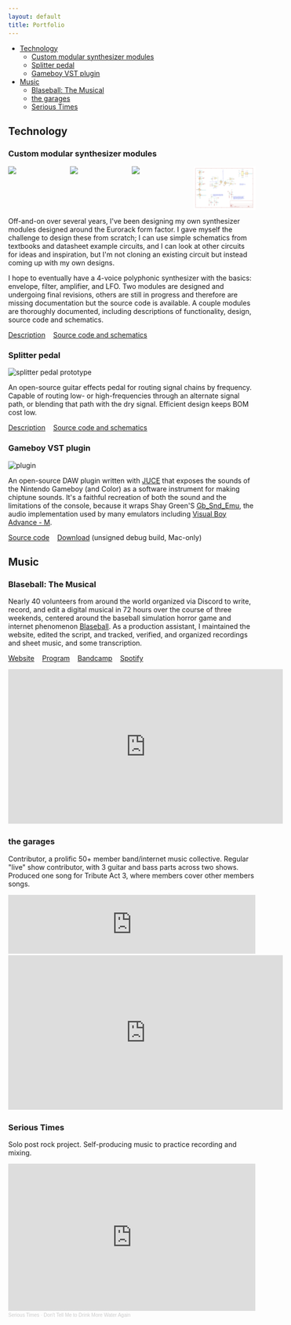 ```yaml
---
layout: default
title: Portfolio
---
```


<style>
.links-container {
  list-style-type: none;
  display: flex;
  flex-direction: row;
  gap: 1rem;
  padding-inline-start: 0;
}

.schematic-container {
  display: flex;
}
.schematic-container img {
  width: 25%;
}
@media screen and (max-width: 550px) {
  .schematic-container {
    flex-wrap: wrap;
  }
  .schematic-container img {
    width: 50%;
  }
}
</style>

- [Technology](#technology)
  - [Custom modular synthesizer modules](#custom-modular-synthesizer-modules)
  - [Splitter pedal](#splitter-pedal)
  - [Gameboy VST plugin](#gameboy-vst-plugin)
- [Music](#music)
  - [Blaseball: The Musical](#blaseball-the-musical)
  - [the garages](#the-garages)
  - [Serious Times](#serious-times)


## Technology

<!-- Technology: code examples (source code repositories), hardware schematics, software documentation, photo and/or video documentation. -->

### Custom modular synthesizer modules

<div class="schematic-container">
  <img src="/images/amp-schematic-core.png">
  <img src="/images/adsr-schematic-core.png">
  <img src="/images/clock_schematic.png">
  <img src="/images/util_schematic.png">
</div>

Off-and-on over several years, I've been designing my own synthesizer modules designed around the Eurorack form factor. I gave myself the challenge to design these from scratch; I can use simple schematics from textbooks and datasheet example circuits, and I can look at other circuits for ideas and inspiration, but I'm not cloning an existing circuit but instead coming up with my own designs.

I hope to eventually have a 4-voice polyphonic synthesizer with the basics: envelope, filter, amplifier, and LFO. Two modules are designed and undergoing final revisions, others are still in progress and therefore are missing documentation but the source code is available. A couple modules are thoroughly documented, including descriptions of functionality, design, source code and schematics.

<ul class="links-container">
  <li><a href="/projects/synth">Description</a></li>
  <li><a href="https://github.com/rabidaudio/synthesizer">Source code and schematics</a></li>
</ul>

### Splitter pedal

<img style="max-width: 300px" src="/images/splitter_proto.jpg" alt="splitter pedal prototype">

An open-source guitar effects pedal for routing signal chains by frequency. Capable of routing low- or high-frequencies through an alternate signal path, or blending that path with the dry signal. Efficient design keeps BOM cost low.

<ul class="links-container">
  <li><a href="/projects/splitter-pedal">Description</a></li>
  <li><a href="https://github.com/rabidaudio/effects/tree/main/splitter">Source code and schematics</a></li>
</ul>


### Gameboy VST plugin

<img style="max-width: 300px" src="/images/gameboy-synth-screenshot.png" alt="plugin">

An open-source DAW plugin written with [JUCE](https://juce.com/) that exposes the sounds of the Nintendo Gameboy (and Color) as a software instrument for making chiptune sounds. It's a faithful recreation of both the sound and the limitations of the console, because it wraps Shay Green'S [Gb_Snd_Emu](http://www.slack.net/~ant/libs/audio.html#Gb_Snd_Emu), the audio implementation used by many emulators including [Visual Boy Advance - M](https://github.com/visualboyadvance-m/visualboyadvance-m).

<ul class="links-container">
  <li><a href="https://github.com/rabidaudio/gameboy-synth">Source code</a></li>
  <li><a href="https://github.com/rabidaudio/gameboy-synth/releases/tag/v0.0.1-alpha1">Download</a> (unsigned debug build, Mac-only)</li>
</ul>

<!-- chorus pedal -->
<!-- hapticmetronome -->
<!-- LastFM -->

<!-- Music: Music performance, composition, and production: audio and/or video documentation, scores. -->

## Music

### Blaseball: The Musical

Nearly 40 volunteers from around the world organized via Discord to write, record, and edit a digital musical in 72 hours over the course of three weekends, centered around the baseball simulation horror game and internet phenomenon [Blaseball](https://blaseball.com/). As a production assistant, I maintained the website, edited the script, and tracked, verified, and organized recordings and sheet music, and some transcription.

<ul class="links-container">
  <li><a href="https://blaseballthemusical.com/">Website</a></li>
  <li><a href="https://drive.google.com/file/d/1QxX8BIvJmdSDyd-F015TYnnJ4tz-Nujv/view">Program</a></li>
  <li><a href="https://blaseballmusical.bandcamp.com/album/the-deaths-of-sebastian-telephone">Bandcamp</a></li>
  <li><a href="https://open.spotify.com/playlist/0ohj1O2VEJR82q55Vt0jsm?si=c6dda03504df4543">Spotify</a></li>
</ul>

<iframe width="560" height="315" src="https://www.youtube.com/embed/keKpHmwfIMk" title="YouTube video player" frameborder="0" allow="accelerometer; autoplay; clipboard-write; encrypted-media; gyroscope; picture-in-picture" allowfullscreen></iframe>

### the garages

Contributor, a prolific 50+ member band/internet music collective. Regular "live" show contributor, with 3 guitar and bass parts across two shows. Produced one song for Tribute Act 3, where members cover other members songs. 

<iframe style="border: 0; width: 100%; height: 120px;" src="https://bandcamp.com/EmbeddedPlayer/album=3467737381/size=large/bgcol=ffffff/linkcol=0687f5/tracklist=false/artwork=small/track=2873697696/transparent=true/" seamless><a href="https://thegarages.bandcamp.com/album/ta032-unearthed-2">TA03.2: UNEARTHED by the garages</a></iframe>

<iframe width="560" height="315" src="https://www.youtube.com/embed/visLwKGz-5s" title="YouTube video player" frameborder="0" allow="accelerometer; autoplay; clipboard-write; encrypted-media; gyroscope; picture-in-picture" allowfullscreen></iframe>

### Serious Times

Solo post rock project. Self-producing music to practice recording and mixing.

<iframe width="100%" height="300" scrolling="no" frameborder="no" allow="autoplay" src="https://w.soundcloud.com/player/?url=https%3A//api.soundcloud.com/tracks/1098434587&color=%23ff5500&auto_play=false&hide_related=false&show_comments=true&show_user=true&show_reposts=false&show_teaser=true&visual=true"></iframe><div style="font-size: 10px; color: #cccccc;line-break: anywhere;word-break: normal;overflow: hidden;white-space: nowrap;text-overflow: ellipsis; font-family: Interstate,Lucida Grande,Lucida Sans Unicode,Lucida Sans,Garuda,Verdana,Tahoma,sans-serif;font-weight: 100;"><a href="https://soundcloud.com/were-in-serious-times" title="Serious Times" target="_blank" style="color: #cccccc; text-decoration: none;">Serious Times</a> · <a href="https://soundcloud.com/were-in-serious-times/dont-tell-me-to-drink-more-water-again-2" title="Don&#x27;t Tell Me to Drink More Water Again" target="_blank" style="color: #cccccc; text-decoration: none;">Don&#x27;t Tell Me to Drink More Water Again</a></div>
